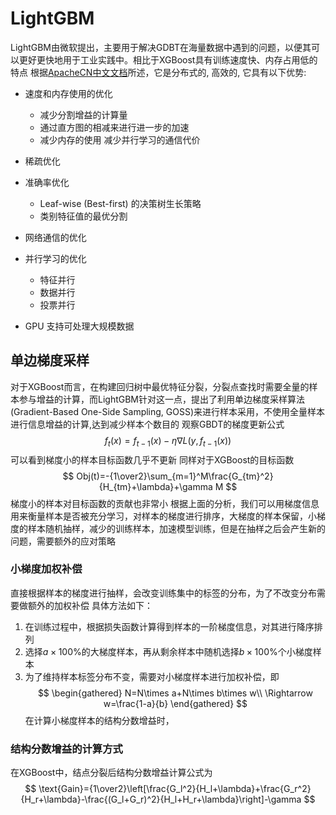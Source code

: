 # LightGBM
LightGBM由微软提出，主要用于解决GDBT在海量数据中遇到的问题，以便其可以更好更快地用于工业实践中。相比于XGBoost具有训练速度快、内存占用低的特点
根据[ApacheCN中文文档](https://github.com/apachecn/lightgbm-doc-zh)所述，它是分布式的, 高效的, 它具有以下优势:
* 速度和内存使用的优化
  * 减少分割增益的计算量
  * 通过直方图的相减来进行进一步的加速
  * 减少内存的使用 减少并行学习的通信代价

* 稀疏优化
* 准确率优化
  * Leaf-wise (Best-first) 的决策树生长策略
  * 类别特征值的最优分割

* 网络通信的优化
* 并行学习的优化
  * 特征并行
  * 数据并行
  * 投票并行

* GPU 支持可处理大规模数据

## 单边梯度采样
对于XGBoost而言，在构建回归树中最优特征分裂，分裂点查找时需要全量的样本参与增益的计算，而LightGBM针对这一点，提出了利用单边梯度采样算法(Gradient-Based One-Side Sampling, GOSS)来进行样本采用，不使用全量样本进行信息增益的计算,达到减少样本个数目的
观察GBDT的梯度更新公式
$$
f_t(x)=f_{t-1}(x)-\eta\nabla L(y,f_{t-1}(x))
$$
可以看到梯度小的样本目标函数几乎不更新
同样对于XGBoost的目标函数
$$
Obj(t)=-{1\over2}\sum_{m=1}^M\frac{G_{tm}^2}{H_{tm}+\lambda}+\gamma M
$$
梯度小的样本对目标函数的贡献也非常小
根据上面的分析，我们可以用梯度信息用来衡量样本是否被充分学习，对样本的梯度进行排序，大梯度的样本保留，小梯度的样本随机抽样，减少的训练样本，加速模型训练，但是在抽样之后会产生新的问题，需要额外的应对策略
### 小梯度加权补偿
直接根据样本的梯度进行抽样，会改变训练集中的标签的分布，为了不改变分布需要做额外的加权补偿
具体方法如下：
1. 在训练过程中，根据损失函数计算得到样本的一阶梯度信息，对其进行降序排列
2. 选择$a\times100\%$的大梯度样本，再从剩余样本中随机选择$b\times100\%$个小梯度样本
3. 为了维持样本标签分布不变，需要对小梯度样本进行加权补偿，即
   $$
   \begin{gathered}
   N=N\times a+N\times b\times w\\
   \Rightarrow w=\frac{1-a}{b}
   \end{gathered}
   $$
   在计算小梯度样本的结构分数增益时，

### 结构分数增益的计算方式
在XGBoost中，结点分裂后结构分数增益计算公式为
$$
\text{Gain}={1\over2}\left[\frac{G_l^2}{H_l+\lambda}+\frac{G_r^2}{H_r+\lambda}-\frac{(G_l+G_r)^2}{H_l+H_r+\lambda}\right]-\gamma
$$
